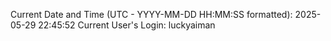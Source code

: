 Current Date and Time (UTC - YYYY-MM-DD HH:MM:SS formatted): 2025-05-29 22:45:52
Current User's Login: luckyaiman
